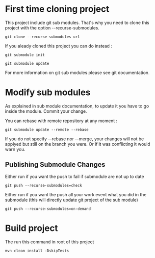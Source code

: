 # First time cloning project

This project include git sub modules. That's why you need to clone this project with the option --recurse-submodules.

``
git clone --recurse-submodules url
``

If you aleady cloned this project you can do instead :


```
git submodule init
```

```
git submodule update
```

For more information on git sub modules please see git documentation.

# Modify sub modules

As explained in sub module documentation, to update it you have to go inside the module.
Commit your change.
 
You can rebase with remote repository at any moment :

```
git submodule update --remote --rebase
```

If you do not specify --rebase nor --merge, your changes will not be applyed but still on the branch you were.
Or if it was conflicting it would warn you. 

## Publishing Submodule Changes

Either run if you want the push to fail if submodule are not up to date
```
git push --recurse-submodules=check
```

Either run if you want the push all your work event what you did in the submodule (this will directly update git project of the sub module)
```
git push --recurse-submodules=on-demand
```

# Build project

The run this command in root of this project

```
mvn clean install -DskipTests
```


